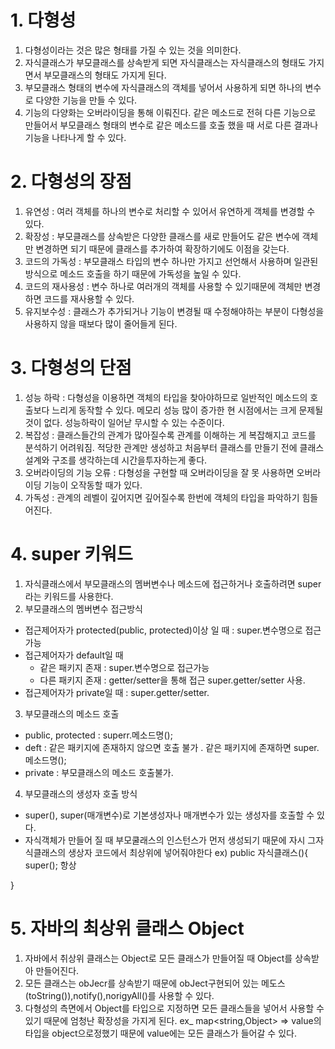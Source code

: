 # 1. 다형성
1. 다형성이라는 것은 많은 형태를 가질 수 있는 것을 의미한다.
2. 자식클래스가 부모클래스를 상속받게 되면 자식클래스는 자식클래스의 형태도 가지면서 부모클래스의 형태도 가지게 된다.
3. 부모클래스 형태의 변수에 자식클래스의 객체를 넣어서 사용하게 되면 하나의 변수로 다양한 기능을 만들 수 있다.
4. 기능의 다양화는 오버라이딩을 통해 이뤄진다. 같은 메소드로 전혀 다른 기능으로 만들어서 부모클래스 형태의 변수로 같은 메소드를 호출 했을 때 서로 다른 결과나 기능을 나타나게 할 수 있다.

# 2. 다형성의 장점
1. 유연성 : 여러 객체를 하나의 변수로 처리할 수 있어서 유연하게 객체를 변경할 수 있다.
2. 확장성 : 부모클래스를 상속받은 다양한 클래스를 새로 만들어도 같은 변수에 객체만 변경하면 되기 때문에 클래스를 추가하여 확장하기에도 이점을 갖는다.
3. 코드의 가독성 : 부모클래스 타입의 변수 하나만 가지고 선언해서 사용하며 일관된 방식으로 메소드 호출을 하기 때문에 가독성을 높일 수 있다.
4. 코드의 재사용성 : 변수 하나로 여러개의 객체를 사용할 수 있기때문에 객체만 변경하면 코드를 재사용할 수 있다.
5. 유지보수성 : 클래스가 추가되거나 기능이 변경될 때 수정해야하는 부분이 다형성을 사용하지 않을 때보다 많이 줄어들게 된다.

# 3. 다형성의 단점
1. 성능 하락 : 다형성을 이용하면 객체의 타입을 찾아야하므로 일반적인 메소드의 호출보다 느리게 동작할 수 있다. 메모리 성능 많이 증가한 현 시점에서는 크게 문제될 것이 없다. 성능하락이 일어낟 무시할 수 있는 수준이다.
2. 복잡성 : 클래스들간의 관계가 많아질수록 관계를 이해하는 게 복잡해지고 코드를 분석하기 어려워짐. 적당한 관계만 생성하고 처음부터 클래스를 만들기 전에 클래스 설계와 구조를 생각하는데 시간을투자하는게 좋다.
3. 오버라이딩의 기능 오류 : 다형성을 구현할 때 오버라이딩을 잘 못 사용하면 오버라이딩 기능이 오작동할 때가 있다.
4. 가독성 : 관계의 레벨이 깊어지면 깊어질수록 한번에 객체의 타입을 파악하기 힘들어진다.

# 4. super 키워드
1. 자식클래스에서 부모클래스의 멤버변수나 메소드에 접근하거나 호출하려면 super라는 키워드를 사용한다.
2. 부모클래스의 멤버변수 접근방식
- 접근제어자가 protected(public, protected)이상 일 때 : super.변수명으로 접근가능
- 접근제어자가 default일 때 
   - 같은 패키지 존재 : super.변수명으로 접근가능
   - 다른 패키지 존재 : getter/setter을 통해 접근
                       super.getter/setter 사용.
- 접근제어자가 private일 때 : super.getter/setter.
3. 부모클래스의 메소드 호출 
- public, protected : superr.메소드명();
- deft : 같은 패키지에 존재하지 않으면 호출 불가 .
         같은 패키지에 존재하면 super.메소드명();
- private : 부모클래스의 메소드 호출불가.
4. 부모클래스의 생성자 호출 방식
 - super(), super(매개변수)로 기본생성자나 매개변수가 있는 생성자를 호출할 수 있다.
 - 자식객체가 만들어 질 때 부모쿨래스의 인스턴스가 먼저 생성되기 때문에 자시 그자 식클래스의 생상자 코드에서 최상위에 넣어줘야한다
 ex) public 자식클래스(){
    super(); 항상 
    
 }

 # 5. 자바의 최상위 클래스 Object

1. 자바에서 취상위 클래스는 Object로 모든 클래스가 만들어질 때 Object를 상속받아 만들어진다.
2. 모든 클래스는 obJecr를 상속받기 때문에 obJect구현되어 있는 메도스 (toString()),notify(),norigyAll()를 사용할 수 있다.
3. 다형성의 측면에서 Object를 타입으로 지정하면 모든 클래스들을 넣어서 사용할 수 있기 때문에 엄청난 확장성을 가지게 된다.
ex_ map<string,Object> => value의 타입을 object으로정했기 때문에 value에는 모든 클래스가 들어갈 수 있다.
